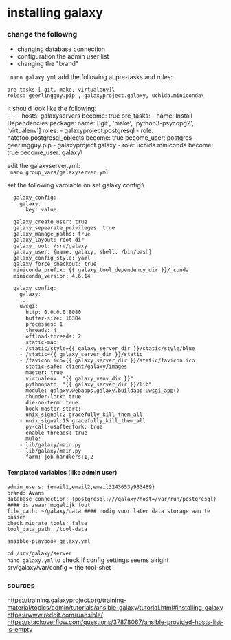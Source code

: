 # installing galaxy


### change the followng
- changing database connection
- configuration the admin user list
- changing the "brand" 
 
`` nano galaxy.yml``
 add the following at pre-tasks and roles:

    pre-tasks [ git, make, virtualenv]\
    roles: geerlingguy.pip , galaxyproject.galaxy, uchida.miniconda\



It should look like the following:\
    ---
  	- hosts: galaxyservers
	    become: true
	    pre_tasks:
	      - name: Install Dependencies
		package:
		  name: ['git', 'make', 'python3-psycopg2', 'virtualenv']
	    roles:
	      - galaxyproject.postgresql
	      - role: natefoo.postgresql_objects
		become: true
		become_user: postgres
	      - geerlingguy.pip
	      - galaxyproject.galaxy
	      - role: uchida.miniconda
		become: true
		become_user: galaxy\
	  

edit the galaxyserver.yml:\
`` nano group_vars/galaxyserver.yml``

set the following varoiable on set galaxy config:\


	  galaxy_config:
	    galaxy:
	      key: value

	  galaxy_create_user: true
	  galaxy_sepearate_privileges: true
	  galaxy_manage_paths: true
	  galaxy_layout: root-dir
	  galaxy_root: /srv/galaxy
	  galaxy_user: {name: galaxy, shell: /bin/bash}
	  galaxy_config_style: yaml
	  galaxy_force_checkout: true
	  miniconda_prefix: {{ galaxy_tool_dependency_dir }}/_conda
	  miniconda_version: 4.6.14

	  galaxy_config:
	    galaxy:
	    ...
	    uwsgi:
	      http: 0.0.0.0:8080
	      buffer-size: 16384
	      processes: 1
	      threads: 4
	      offload-threads: 2
	      static-map:
		- /static/style={{ galaxy_server_dir }}/static/style/blue
		- /static={{ galaxy_server_dir }}/static
		- /favicon.ico={{ galaxy_server_dir }}/static/favicon.ico
	      static-safe: client/galaxy/images
	      master: true
	      virtualenv: "{{ galaxy_venv_dir }}"
	      pythonpath: "{{ galaxy_server_dir }}/lib"
	      module: galaxy.webapps.galaxy.buildapp:uwsgi_app()
	      thunder-lock: true
	      die-on-term: true
	      hook-master-start:
		- unix_signal:2 gracefully_kill_them_all
		- unix_signal:15 gracefully_kill_them_all
	      py-call-osafterfork: true
	      enable-threads: true
	      mule:
		- lib/galaxy/main.py
		- lib/galaxy/main.py
	      farm: job-handlers:1,2

#### Templated variables (like admin user)
    admin_users: {email1,email2,email3243653y983489}
    brand: Avans
    database_connection: (postgresql:///galaxy?host=/var/run/postgresql) #### is zwaar mogelijk fout
    file_path: ~/galaxy/data #### nodig voor later data storage aan te passen
    check_migrate_tools: false
    tool_data_path: /tool-data



``ansible-playbook galaxy.yml``

``cd /srv/galaxy/server``\
``nano galaxy.yml``  to check if config settings seems alright\
srv/galaxy/var/config = the tool-shet




### sources
https://training.galaxyproject.org/training-material/topics/admin/tutorials/ansible-galaxy/tutorial.html#installing-galaxy
https://www.reddit.com/r/ansible/
https://stackoverflow.com/questions/37878067/ansible-provided-hosts-list-is-empty
